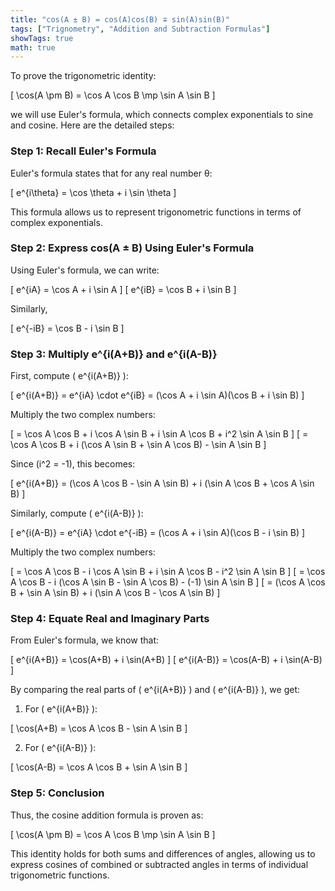 ```yaml
---
title: "cos(A ± B) = cos(A)cos(B) ∓ sin(A)sin(B)"
tags: ["Trignometry", "Addition and Subtraction Formulas"]
showTags: true
math: true
---
```




To prove the trigonometric identity:

\[
\cos(A \pm B) = \cos A \cos B \mp \sin A \sin B
\]

we will use Euler's formula, which connects complex exponentials to sine and cosine. Here are the detailed steps:

### Step 1: Recall Euler's Formula

Euler's formula states that for any real number θ:

\[
e^{i\theta} = \cos \theta + i \sin \theta
\]

This formula allows us to represent trigonometric functions in terms of complex exponentials.

### Step 2: Express cos(A ± B) Using Euler's Formula

Using Euler's formula, we can write:

\[
e^{iA} = \cos A + i \sin A
\]
\[
e^{iB} = \cos B + i \sin B
\]

Similarly,

\[
e^{-iB} = \cos B - i \sin B
\]

### Step 3: Multiply e^{i(A+B)} and e^{i(A-B)}

First, compute \( e^{i(A+B)} \):

\[
e^{i(A+B)} = e^{iA} \cdot e^{iB} = (\cos A + i \sin A)(\cos B + i \sin B)
\]

Multiply the two complex numbers:

\[
= \cos A \cos B + i \cos A \sin B + i \sin A \cos B + i^2 \sin A \sin B
\]
\[
= \cos A \cos B + i (\cos A \sin B + \sin A \cos B) - \sin A \sin B
\]

Since \(i^2 = -1\), this becomes:

\[
e^{i(A+B)} = (\cos A \cos B - \sin A \sin B) + i (\sin A \cos B + \cos A \sin B)
\]

Similarly, compute \( e^{i(A-B)} \):

\[
e^{i(A-B)} = e^{iA} \cdot e^{-iB} = (\cos A + i \sin A)(\cos B - i \sin B)
\]

Multiply the two complex numbers:

\[
= \cos A \cos B - i \cos A \sin B + i \sin A \cos B - i^2 \sin A \sin B
\]
\[
= \cos A \cos B - i (\cos A \sin B - \sin A \cos B) - (-1) \sin A \sin B
\]
\[
= (\cos A \cos B + \sin A \sin B) + i (\sin A \cos B - \cos A \sin B)
\]

### Step 4: Equate Real and Imaginary Parts

From Euler's formula, we know that:

\[
e^{i(A+B)} = \cos(A+B) + i \sin(A+B)
\]
\[
e^{i(A-B)} = \cos(A-B) + i \sin(A-B)
\]

By comparing the real parts of \( e^{i(A+B)} \) and \( e^{i(A-B)} \), we get:

1. For \( e^{i(A+B)} \):

\[
\cos(A+B) = \cos A \cos B - \sin A \sin B
\]

2. For \( e^{i(A-B)} \):

\[
\cos(A-B) = \cos A \cos B + \sin A \sin B
\]

### Step 5: Conclusion

Thus, the cosine addition formula is proven as:

\[
\cos(A \pm B) = \cos A \cos B \mp \sin A \sin B
\]

This identity holds for both sums and differences of angles, allowing us to express cosines of combined or subtracted angles in terms of individual trigonometric functions.
